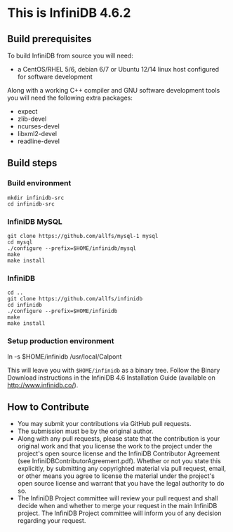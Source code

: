 # This is InfiniDB 4.6.2

## Build prerequisites
To build InfiniDB from source you will need:

  * a CentOS/RHEL 5/6, debian 6/7 or Ubuntu 12/14 linux host configured for software development

Along with a working C++ compiler and GNU software development tools you will need the following extra packages:

  * expect
  * zlib-devel
  * ncurses-devel
  * libxml2-devel
  * readline-devel

## Build steps

### Build environment

    mkdir infinidb-src
    cd infinidb-src

### InfiniDB MySQL

    git clone https://github.com/allfs/mysql-1 mysql
    cd mysql
    ./configure --prefix=$HOME/infinidb/mysql
    make
    make install
    
### InfiniDB

    cd ..
    git clone https://github.com/allfs/infinidb
    cd infinidb
    ./configure --prefix=$HOME/infinidb
    make
    make install
	
### Setup production environment
   ln -s $HOME/infinidb /usr/local/Calpont	
    
This will leave you with `$HOME/infinidb` as a binary tree. Follow the Binary Download
instructions in the InfiniDB 4.6 Installation Guide (available on http://www.infinidb.co/).

## How to Contribute
  * You may submit your contributions via GitHub pull requests.
  * The submission must be by the original author.
  * Along with any pull requests, please state that the contribution is your original work
and that you license the work to the project under the project's open source license
and the InfiniDB Contributor Agreement
(see InfiniDBContributorAgreement.pdf). Whether or not you state this explicitly,
by submitting any copyrighted material via pull request, email, or other means you agree to
license the material under the project's open source license and warrant that you have the
legal authority to do so.
  * The InfiniDB Project committee will review your pull request and shall decide when and
whether to merge your request in the main InfiniDB project. The InfiniDB Project
committee will inform you of any decision regarding your request.

